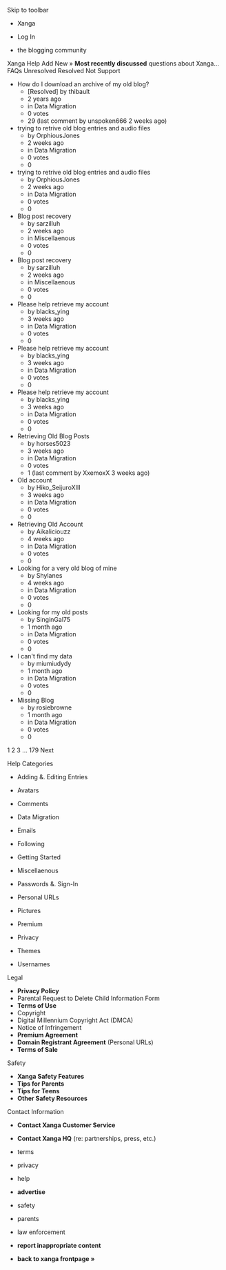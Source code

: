 Skip to toolbar

*   Xanga

*   Log In

*   the blogging community

Xanga Help Add New » **Most recently discussed** questions about Xanga… FAQs Unresolved Resolved Not Support

*   How do I download an archive of my old blog?
    *   \[Resolved\] by thibault
    *   2 years ago
    *   in Data Migration
    *   0 votes
    *   29 (last comment by unspoken666 2 weeks ago)
*   trying to retrive old blog entries and audio files
    *   by OrphiousJones
    *   2 weeks ago
    *   in Data Migration
    *   0 votes
    *   0
*   trying to retrive old blog entries and audio files
    *   by OrphiousJones
    *   2 weeks ago
    *   in Data Migration
    *   0 votes
    *   0
*   Blog post recovery
    *   by sarzilluh
    *   2 weeks ago
    *   in Miscellaenous
    *   0 votes
    *   0
*   Blog post recovery
    *   by sarzilluh
    *   2 weeks ago
    *   in Miscellaenous
    *   0 votes
    *   0
*   Please help retrieve my account
    *   by blacks\_ying
    *   3 weeks ago
    *   in Data Migration
    *   0 votes
    *   0
*   Please help retrieve my account
    *   by blacks\_ying
    *   3 weeks ago
    *   in Data Migration
    *   0 votes
    *   0
*   Please help retrieve my account
    *   by blacks\_ying
    *   3 weeks ago
    *   in Data Migration
    *   0 votes
    *   0
*   Retrieving Old Blog Posts
    *   by horses5023
    *   3 weeks ago
    *   in Data Migration
    *   0 votes
    *   1 (last comment by XxemoxX 3 weeks ago)
*   Old account
    *   by Hiko\_SeijuroXIII
    *   3 weeks ago
    *   in Data Migration
    *   0 votes
    *   0
*   Retrieving Old Account
    *   by Aikaliciouzz
    *   4 weeks ago
    *   in Data Migration
    *   0 votes
    *   0
*   Looking for a very old blog of mine
    *   by Shylanes
    *   4 weeks ago
    *   in Data Migration
    *   0 votes
    *   0
*   Looking for my old posts
    *   by SinginGal75
    *   1 month ago
    *   in Data Migration
    *   0 votes
    *   0
*   I can't find my data
    *   by miumiudydy
    *   1 month ago
    *   in Data Migration
    *   0 votes
    *   0
*   Missing Blog
    *   by rosiebrowne
    *   1 month ago
    *   in Data Migration
    *   0 votes
    *   0

1 2 3 ... 179 Next

Help Categories

*   Adding &. Editing Entries
*   Avatars
*   Comments
*   Data Migration
*   Emails
*   Following
*   Getting Started
*   Miscellaenous

*   Passwords &. Sign-In
*   Personal URLs
*   Pictures
*   Premium
*   Privacy
*   Themes
*   Usernames

Legal

*   **Privacy Policy**
*   Parental Request to Delete Child Information Form
*   **Terms of Use**
*   Copyright
*   Digital Millennium Copyright Act (DMCA)
*   Notice of Infringement
*   **Premium Agreement**
*   **Domain Registrant Agreement** (Personal URLs)
*   **Terms of Sale**

Safety

*   **Xanga Safety Features**
*   **Tips for Parents**
*   **Tips for Teens**
*   **Other Safety Resources**

Contact Information

*   **Contact Xanga Customer Service**
*   **Contact Xanga HQ** (re: partnerships, press, etc.)

*   terms
*   privacy
*   help
*   **advertise**

*   safety
*   parents
*   law enforcement
*   **report inappropriate content**

*   **back to xanga frontpage »**